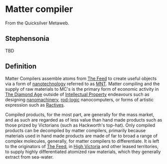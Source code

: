 
# Matter compiler

From the Quicksilver Metaweb.

## Stephensonia


TBD

## Definition


Matter Compilers assemble atoms from [The Feed](/the-feed) to create useful objects via a form of [nanotechnology](/nanotechnology) referred to as [MNT](/mnt). Matter compiling and the supply of raw materials to MC's is the primary form of economic activity in [The Diamond Age](/the-diamond-age) outside of [Intellectual Property](/intellectual-property) endeavours such as designing [nanomachinery](/nanomachinery), [rod-logic](/rod-logic) nanocomputers, or forms of artistic expression such as [Ractives](/ractives). 

Compiled products, for the most part, are generally for the mass market, and as such are regarded as of less value than hand made products such as those prized by Victorians (such as Hackworth's top-hat). Only compiled products can be decompiled by matter compilers, primarily because materials used in hand made products are made of far to broad a range of complex molecules, generally, for matter compilers to differentiate. It is left to the originators of [The Feed](/the-feed), in [High Victoria](/high-victoria) and other leased territories, to supply highly differentiated atomized raw materials, which they generally extract from sea-water.
